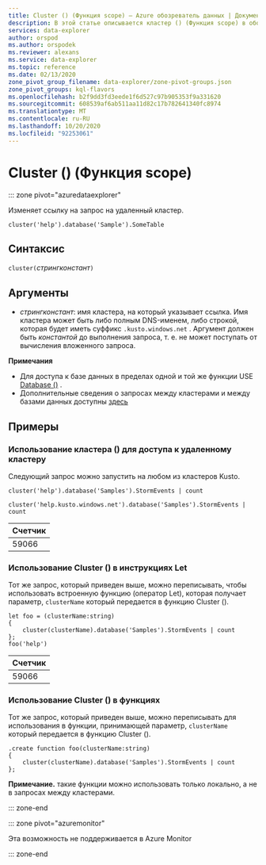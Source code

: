 ```yaml
---
title: Cluster () (Функция scope) — Azure обозреватель данных | Документация Майкрософт
description: В этой статье описывается кластер () (Функция scope) в обозреватель данных Azure.
services: data-explorer
author: orspod
ms.author: orspodek
ms.reviewer: alexans
ms.service: data-explorer
ms.topic: reference
ms.date: 02/13/2020
zone_pivot_group_filename: data-explorer/zone-pivot-groups.json
zone_pivot_groups: kql-flavors
ms.openlocfilehash: b2f9dd3fd3eede1f6d527c97b905353f9a331620
ms.sourcegitcommit: 608539af6ab511aa11d82c17b782641340fc8974
ms.translationtype: MT
ms.contentlocale: ru-RU
ms.lasthandoff: 10/20/2020
ms.locfileid: "92253061"
---
```

# <a name="cluster-scope-function"></a>Cluster () (Функция scope)

::: zone pivot="azuredataexplorer"

Изменяет ссылку на запрос на удаленный кластер. 

```kusto
cluster('help').database('Sample').SomeTable
```

## <a name="syntax"></a>Синтаксис

`cluster(`*стрингконстант*`)`

## <a name="arguments"></a>Аргументы

* *стрингконстант*: имя кластера, на который указывает ссылка. Имя кластера может быть либо полным DNS-именем, либо строкой, которая будет иметь суффикс `.kusto.windows.net` . Аргумент должен быть _константой_ до выполнения запроса, т. е. не может поступать от вычисления вложенного запроса.

**Примечания**

* Для доступа к базе данных в пределах одной и той же функции USE [Database ()](databasefunction.md) .
* Дополнительные сведения о запросах между кластерами и между базами данных доступны [здесь](cross-cluster-or-database-queries.md)  

## <a name="examples"></a>Примеры

### <a name="use-cluster-to-access-remote-cluster"></a>Использование кластера () для доступа к удаленному кластеру 

Следующий запрос можно запустить на любом из кластеров Kusto.

```kusto
cluster('help').database('Samples').StormEvents | count

cluster('help.kusto.windows.net').database('Samples').StormEvents | count  
```

|Счетчик|
|---|
|59066|

### <a name="use-cluster-inside-let-statements"></a>Использование Cluster () в инструкциях Let 

Тот же запрос, который приведен выше, можно переписывать, чтобы использовать встроенную функцию (оператор Let), которая получает параметр, `clusterName` который передается в функцию Cluster ().

```kusto
let foo = (clusterName:string)
{
    cluster(clusterName).database('Samples').StormEvents | count
};
foo('help')
```

|Счетчик|
|---|
|59066|

### <a name="use-cluster-inside-functions"></a>Использование Cluster () в функциях 

Тот же запрос, который приведен выше, можно переписывать для использования в функции, принимающей параметр, `clusterName` который передается в функцию Cluster ().

```kusto
.create function foo(clusterName:string)
{
    cluster(clusterName).database('Samples').StormEvents | count
};
```

**Примечание.** такие функции можно использовать только локально, а не в запросах между кластерами.

::: zone-end

::: zone pivot="azuremonitor"

Эта возможность не поддерживается в Azure Monitor

::: zone-end
